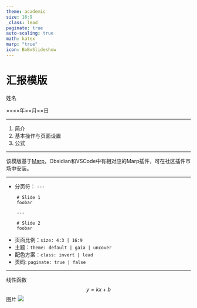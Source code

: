 ```yaml
---
theme: academic
size: 16:9
_class: lead
paginate: true
auto-scaling: true
math: katex
marp: "true"
icon: BoBxSlideshow
---
```

# 汇报模版

姓名

××××年××月××日

---

<!-- _header: 目录 -->
1. 简介
2. 基本操作与页面设置
3. 公式

---
<!-- _header: 简介 -->
该模版基于[Marp](https://marp.app/)，Obsidian和VSCode中有相对应的Marp插件，可在社区插件市场中安装。

---
<!-- _header: 基本操作 -->

- 分页符： `---`
```
	# Slide 1
	foobar

	---

	# Slide 2
	foobar
```
- 页面比例：`size: 4:3 | 16:9`
- 主题：`theme: default | gaia | uncover`
- 配色方案：`class: invert | lead`
- 页码: `paginate: true | false`

---
<!-- _header: 公式与图片 -->
线性函数
$$
y=kx+b
$$
图片
![](https://images.pexels.com/photos/20147082/pexels-photo-20147082/free-photo-of-a-sunset-over-a-river-and-mountains.jpeg?auto=compress&cs=tinysrgb&w=1260&h=750&dpr=2)